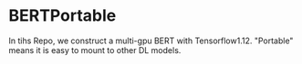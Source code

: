 # BERTPortable
In tihs Repo, we construct a multi-gpu BERT with Tensorflow1.12. "Portable" means it is easy to mount to other DL models.

